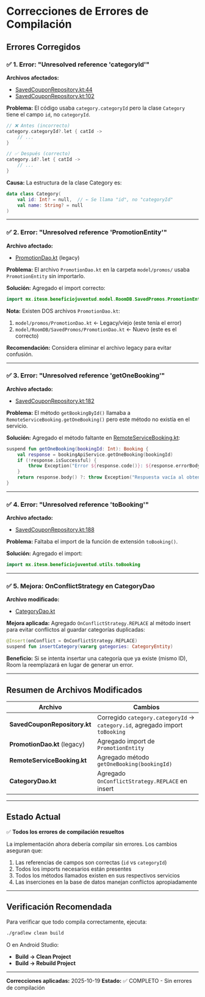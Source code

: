 # Correcciones de Errores de Compilación

## Errores Corregidos

### ✅ 1. Error: "Unresolved reference 'categoryId'"

**Archivos afectados:**
- [SavedCouponRepository.kt:44](app/src/main/java/mx/itesm/beneficiojuventud/model/SavedCouponRepository.kt#L44)
- [SavedCouponRepository.kt:102](app/src/main/java/mx/itesm/beneficiojuventud/model/SavedCouponRepository.kt#L102)

**Problema:**
El código usaba `category.categoryId` pero la clase `Category` tiene el campo `id`, no `categoryId`.

```kotlin
// ❌ Antes (incorrecto)
category.categoryId?.let { catId ->
    // ...
}

// ✅ Después (correcto)
category.id?.let { catId ->
    // ...
}
```

**Causa:**
La estructura de la clase Category es:
```kotlin
data class Category(
    val id: Int? = null,  // ← Se llama "id", no "categoryId"
    val name: String? = null
)
```

---

### ✅ 2. Error: "Unresolved reference 'PromotionEntity'"

**Archivo afectado:**
- [PromotionDao.kt](app/src/main/java/mx/itesm/beneficiojuventud/model/promos/PromotionDao.kt) (legacy)

**Problema:**
El archivo `PromotionDao.kt` en la carpeta `model/promos/` usaba `PromotionEntity` sin importarlo.

**Solución:**
Agregado el import correcto:
```kotlin
import mx.itesm.beneficiojuventud.model.RoomDB.SavedPromos.PromotionEntity
```

**Nota:**
Existen DOS archivos `PromotionDao.kt`:
1. `model/promos/PromotionDao.kt` ← Legacy/viejo (este tenía el error)
2. `model/RoomDB/SavedPromos/PromotionDao.kt` ← Nuevo (este es el correcto)

**Recomendación:** Considera eliminar el archivo legacy para evitar confusión.

---

### ✅ 3. Error: "Unresolved reference 'getOneBooking'"

**Archivo afectado:**
- [SavedCouponRepository.kt:182](app/src/main/java/mx/itesm/beneficiojuventud/model/SavedCouponRepository.kt#L182)

**Problema:**
El método `getBookingById()` llamaba a `RemoteServiceBooking.getOneBooking()` pero este método no existía en el servicio.

**Solución:**
Agregado el método faltante en [RemoteServiceBooking.kt](app/src/main/java/mx/itesm/beneficiojuventud/model/bookings/RemoteServiceBooking.kt):

```kotlin
suspend fun getOneBooking(bookingId: Int): Booking {
    val response = bookingApiService.getOneBooking(bookingId)
    if (!response.isSuccessful) {
        throw Exception("Error ${response.code()}: ${response.errorBody()?.string().orEmpty()}")
    }
    return response.body() ?: throw Exception("Respuesta vacía al obtener reservacion")
}
```

---

### ✅ 4. Error: "Unresolved reference 'toBooking'"

**Archivo afectado:**
- [SavedCouponRepository.kt:188](app/src/main/java/mx/itesm/beneficiojuventud/model/SavedCouponRepository.kt#L188)

**Problema:**
Faltaba el import de la función de extensión `toBooking()`.

**Solución:**
Agregado el import:
```kotlin
import mx.itesm.beneficiojuventud.utils.toBooking
```

---

### ✅ 5. Mejora: OnConflictStrategy en CategoryDao

**Archivo modificado:**
- [CategoryDao.kt](app/src/main/java/mx/itesm/beneficiojuventud/model/RoomDB/Categories/CategoryDao.kt)

**Mejora aplicada:**
Agregado `OnConflictStrategy.REPLACE` al método insert para evitar conflictos al guardar categorías duplicadas:

```kotlin
@Insert(onConflict = OnConflictStrategy.REPLACE)
suspend fun insertCategory(vararg gategories: CategoryEntity)
```

**Beneficio:**
Si se intenta insertar una categoría que ya existe (mismo ID), Room la reemplazará en lugar de generar un error.

---

## Resumen de Archivos Modificados

| Archivo | Cambios |
|---------|---------|
| **SavedCouponRepository.kt** | Corregido `category.categoryId` → `category.id`, agregado import `toBooking` |
| **PromotionDao.kt** (legacy) | Agregado import de `PromotionEntity` |
| **RemoteServiceBooking.kt** | Agregado método `getOneBooking(bookingId)` |
| **CategoryDao.kt** | Agregado `OnConflictStrategy.REPLACE` en insert |

---

## Estado Actual

✅ **Todos los errores de compilación resueltos**

La implementación ahora debería compilar sin errores. Los cambios aseguran que:

1. Las referencias de campos son correctas (`id` vs `categoryId`)
2. Todos los imports necesarios están presentes
3. Todos los métodos llamados existen en sus respectivos servicios
4. Las inserciones en la base de datos manejan conflictos apropiadamente

---

## Verificación Recomendada

Para verificar que todo compila correctamente, ejecuta:

```bash
./gradlew clean build
```

O en Android Studio:
- **Build → Clean Project**
- **Build → Rebuild Project**

---

**Correcciones aplicadas:** 2025-10-19
**Estado:** ✅ COMPLETO - Sin errores de compilación
